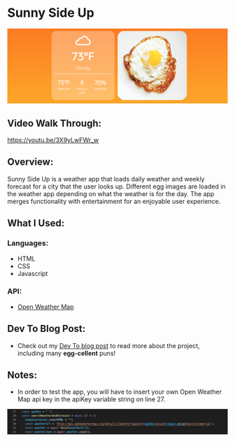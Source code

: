 # Sunny Side Up

![Sunny Side Up Screenshot](images/sunnySideUp.png)

## Video Walk Through:

https://youtu.be/3X9yLwFWr_w

## Overview:

Sunny Side Up is a weather app that loads daily weather and weekly forecast for a city that the user looks up. Different egg images are loaded in the weather app depending on what the weather is for the day. The app merges functionality with entertainment for an enjoyable user experience.

## What I Used:

### Languages:

- HTML
- CSS
- Javascript

### API:

- [Open Weather Map](https://openweathermap.org/api)

## Dev To Blog Post:
- Check out my [Dev To blog post](https://dev.to/ciaracloud/my-egg-citing-weather-app-2ipe) to read more about the project, including many **egg-cellent** puns!

## Notes:

- In order to test the app, you will have to insert your own Open Weather Map api key in the apiKey variable string on line 27.

![API Key Screenshot](images/apiKeyScreenshot.png)


